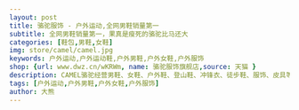 ```yaml
---
layout: post
title: 骆驼服饰 - 户外运动,全网男鞋销量第一
subtitle: 全网男鞋销量第一，果真是瘦死的骆驼比马还大
categories: [鞋包,男鞋,女鞋]
img: store/camel/camel.jpg
keywords: 户外运动,户外运动鞋,户外男鞋,户外女鞋,户外服饰
shop: {url: www.dwz.cn/wKRWm, name: 骆驼服饰旗舰店,source: 天猫 }
description: CAMEL骆驼经营男鞋、女鞋、户外鞋、登山鞋、冲锋衣、徒步鞋、服饰、皮具等各种商品。
tags: [户外运动,户外男鞋,户外女鞋,户外服饰]
author: 大熊
---
```

